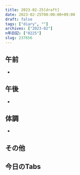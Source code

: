 ```yaml
---
title: 2023-02-25[draft]
date: 2023-02-25T00:00:00+09:00
draft: false
tags: ["diary", ""]
archives: ["2023-02"]
n年日記: ["0225"]
slug: 237656
---
```

## 午前
- 
## 午後
- 
## 体調
- 
## その他
## 今日のTabs